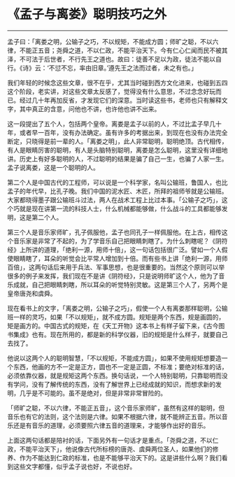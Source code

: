 # 《孟子与离娄》聪明技巧之外

------

孟子曰：「离娄之明，公输子之巧，不以规矩，不能成方圆；师旷之聪，不以六律，不能正五音；尧舜之道，不以仁政，不能平治天下。今有仁心仁闻而民不被其泽，不可法于后世者，不行先王之道也。故曰：徒善不足以为政，徒法不能以自行。《诗》云：‘不愆不忘，率由旧章。’遵先王之法而过者，未之有也。」

我们年轻的时候念这些文章，很不在乎，尤其当时碰到西方文化进来，也碰到五四这个阶段，老实讲，对这些文章太反感了，觉得没有什么意思，不过念念好玩而已。经过几十年再加反省，才发现它们的深意。当时读这些书，老师也只有解释文字，其中真正的含意，问他也不讲，也许他也讲不出来。

这一段提出了五个人，包括两个皇帝。离娄是孟子以前的人，不过比孟子早几十年，或者早一百年，没有办法确定。虽有许多的考据出来，到现在也没有办法完全断定，只晓得是前一辈的人。「离娄之明」，此人非常聪明，聪明绝顶。古代相传，有人是眼睛厉害的聪明，有人是头脑特别聪明，离娄是怎么聪明，这里没有详细地讲。历史上有好多聪明的人，不过聪明的结果是骗了自己一生，也骗了人家一生。孟子说离娄，这是一个聪明的人。

第二个人是中国古代的工程师，可以说是一个科学家，名叫公输班，鲁国人，也比孟子的年代早，比孔子晚。我们中国的泥水匠、木匠，所拜的祖师爷就是公输班。大家都晓得墨子跟公输班斗过法，两人在战术工程上比过本事。「公输子之巧」，这个巧就是现在讲第一流的科技人士，什么机械都能够做，什么战斗的工具都能够发明，这是第二个人。

第三个人是音乐家师旷，孔子佩服他，孟子也同孔子一样佩服他。在上古，相传这个音乐家是非常了不起的，为了学音乐自己把眼睛刺瞎了。为什么刺瞎呢？《阴符经》上所讲的道理，「绝利一源，用师十倍」，这一句话包括很广泛。譬如一个人假使眼睛瞎了，耳朵的听觉会比平常人增加到十倍。而有些书上讲「绝利一源，用师百倍」，这两句话后来用于兵法、军事思想，也是很重要的。当然这个原则可以举很多的例子来发挥，我们现在不是讲《阴符经》，只是说明师旷这个人，他为了音乐成就，自己把眼睛刺瞎，所以耳朵的听觉特别灵敏。这是第三个人了，另两个是皇帝唐尧和虞舜。

现在看书上的文字，「离娄之明，公输子之巧」，假使一个人有离娄那样聪明，公输班一样的灵巧，如果「不以规矩」，就不成方圆。规矩是两个东西，规是画圆的，矩是画方的。中国古式的规矩，在《天工开物》这本书上有样子留下来，《古今图书集成》也有。现在所用的，都是新的科学仪器，旧的规矩是什么样子，就要自己去找了。

他说以这两个人的聪明智慧，「不以规矩，不能成方圆」，如果不使用规矩想要造一个东西，他画的方不一定是正方，圆也不一定是正圆，不标准；要绝对标准的话，必须依靠仪器，就是规矩这两个东西。换句话说，一个人特别聪明，只靠聪明而没有学问，没有了解传统的东西，没有了解世界上已经成就的知识，而想求新的发明，几乎是不可能的。虽不是绝对，但是非常非常冒险的。

「师旷之聪，不以六律，不能正五音」，这个音乐家师旷，虽然有这样的聪明，但音乐也有它的法则，这个法则是六律。如果不根据六律，就不能辨正五音。所以音乐还是有音乐的道理，必须要照六律五音的道理来，才能够作出好的音乐。

上面这两句话都是陪衬的话，下面另外有一句话才是重点。「尧舜之道，不以仁政，不能平治天下」，他说像古代所标榜的唐尧、虞舜两位圣人，如果他们的修养、作为不能达到仁政的标准，也是不能够平治天下的。这是讲些什么啊？我们看到这些文字都懂，似乎孟子说也好，不说也好。

